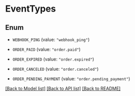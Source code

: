 # EventTypes

## Enum


* `WEBHOOK_PING` (value: `"webhook_ping"`)

* `ORDER_PAID` (value: `"order.paid"`)

* `ORDER_EXPIRED` (value: `"order.expired"`)

* `ORDER_CANCELED` (value: `"order.canceled"`)

* `ORDER_PENDING_PAYMENT` (value: `"order.pending_payment"`)


[[Back to Model list]](../README.md#documentation-for-models) [[Back to API list]](../README.md#documentation-for-api-endpoints) [[Back to README]](../README.md)


